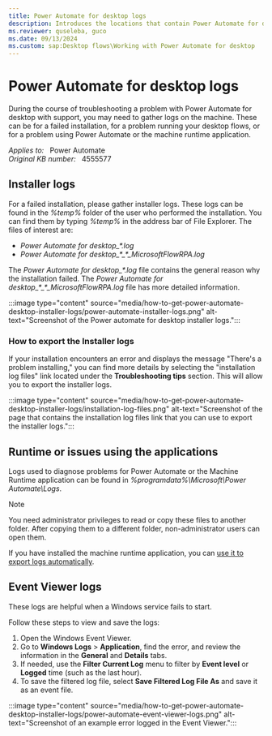 ```yaml
---
title: Power Automate for desktop logs
description: Introduces the locations that contain Power Automate for desktop installation logs.
ms.reviewer: quseleba, guco
ms.date: 09/13/2024
ms.custom: sap:Desktop flows\Working with Power Automate for desktop
---
```

# Power Automate for desktop logs

During the course of troubleshooting a problem with Power Automate for desktop with support, you may need to gather logs on the machine. These can be for a failed installation, for a problem running your desktop flows, or for a problem using Power Automate or the machine runtime application.

_Applies to:_ &nbsp; Power Automate  
_Original KB number:_ &nbsp; 4555577

## Installer logs

For a failed installation, please gather installer logs. These logs can be found in the _%temp%_ folder of the user who performed the installation. You can find them by typing _%temp%_ in the address bar of File Explorer. The files of interest are:

- _Power Automate for desktop\_*.log_
- _Power Automate for desktop\_\*\_\*\_MicrosoftFlowRPA.log_

The _Power Automate for desktop\_*.log_ file contains the general reason why the installation failed. The _Power Automate for desktop\_\*\_\*\_MicrosoftFlowRPA.log_ file has more detailed information.

:::image type="content" source="media/how-to-get-power-automate-desktop-installer-logs/power-automate-installer-logs.png" alt-text="Screenshot of the Power automate for desktop installer logs.":::

### How to export the Installer logs

If your installation encounters an error and displays the message "There's a problem installing," you can find more details by selecting the "installation log files" link located under the **Troubleshooting tips** section. This will allow you to export the installer logs.

:::image type="content" source="media/how-to-get-power-automate-desktop-installer-logs/installation-log-files.png" alt-text="Screenshot of the page that contains the installation log files link that you can use to export the installer logs.":::

## Runtime or issues using the applications

Logs used to diagnose problems for Power Automate or the Machine Runtime application can be found in _%programdata%\Microsoft\Power Automate\Logs_.

> [!NOTE]
> You need administrator privileges to read or copy these files to another folder. After copying them to a different folder, non-administrator users can open them.

If you have installed the machine runtime application, you can [use it to export logs automatically](https://learn.microsoft.com/en-us/power-automate/desktop-flows/troubleshoot#collect-machine-logs).

## Event Viewer logs

These logs are helpful when a Windows service fails to start.

Follow these steps to view and save the logs:

1. Open the Windows Event Viewer.
2. Go to **Windows Logs** > **Application**, find the error, and review the information in the **General** and **Details** tabs.
3. If needed, use the **Filter Current Log** menu to filter by **Event level** or **Logged** time (such as the last hour).
4. To save the filtered log file, select **Save Filtered Log File As** and save it as an event file.

:::image type="content" source="media/how-to-get-power-automate-desktop-installer-logs/power-automate-event-viewer-logs.png" alt-text="Screenshot of an example error logged in the Event Viewer.":::
